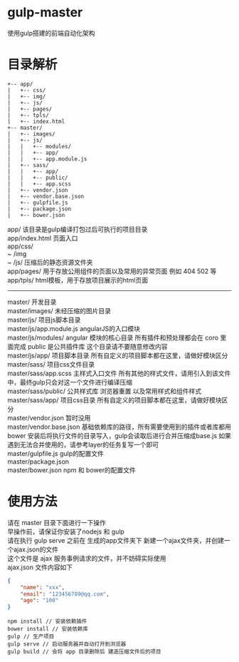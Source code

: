 # gulp-master
使用gulp搭建的前端自动化架构

# 目录解析

```master
+-- app/
|   +-- css/
|   +-- img/
|   +-- js/
|   +-- pages/
|   +-- tpls/
|   +-- index.html
+-- master/
|   +-- images/
|   +-- js/
|   |   +-- modules/
|   |   +-- app/
|   |   +-- app.module.js
|   +-- sass/
|   |   +-- app/
|   |   +-- public/
|   |   +-- app.scss
|   +-- vendor.json
|   +-- vendor.base.json  
|   +-- gulpfile.js
|   +-- package.json
|   +-- bower.json
```
app/ 该目录是gulp编译打包过后可执行的项目目录  
app/index.html 页面入口  
app/css/  
~  /img  
~  /js/ 压缩后的静态资源文件夹  
app/pages/ 用于存放公用组件的页面以及常用的异常页面 例如 404 502 等  
app/tpls/ html模板，用于存放项目展示的html页面  

---------

master/                     开发目录  
master/images/              未经压缩的图片目录  
master/js/                  项目js脚本目录  
master/js/app.module.js     angularJS的入口模块  
master/js/modules/ angular  模块的核心目录 所有插件和预处理都会在 coro 里面完成 public 是公共插件库 这个目录请不要随意修改内容  
master/js/app/              项目脚本目录 所有自定义的项目脚本都在这里，请做好模块区分  
master/sass/                项目css文件目录  
master/sass/app.scss        主样式入口文件 所有其他的样式文件，请用引入到该文件中，最终gulp只会对这一个文件进行编译压缩  
master/sass/public/         公共样式库 浏览器重置 以及常用样式和组件样式  
master/sass/app/            项目css目录 所有自定义的项目脚本都在这里，请做好模块区分  
master/vendor.json          暂时没用  
master/vendor.base.json     基础依赖库的路径，所有需要使用到的插件或者库都用 bower 安装后将执行文件的目录写入，gulp会读取后进行合并压缩成base.js 如果遇到无法合并使用的，请参考layer的任务复写一个即可  
master/gulpfile.js          gulp的配置文件  
master/package.json  
master/bower.json           npm 和 bower的配置文件  


# 使用方法
请在 master 目录下面进行一下操作  
早操作前，请保证你安装了nodejs 和 gulp  
请在执行 gulp serve 之前在 生成的app文件夹下 新建一个ajax文件夹，并创建一个ajax.json的文件   
这个文件是 ajax 服务事例请求的文件，并不妨碍实际使用  
ajax.json 文件内容如下  

```ajax.json
{
    "name": "xxx",
    "email": "123456789@qq.com",
    "age": "100"
}
```

```操作命令
npm install // 安装依赖插件
bower install // 安装依赖库
gulp // 生产项目
gulp serve // 启动服务器并自动打开到浏览器
gulp build // 会将 app 目录删除后 建造压缩文件后的项目
```
